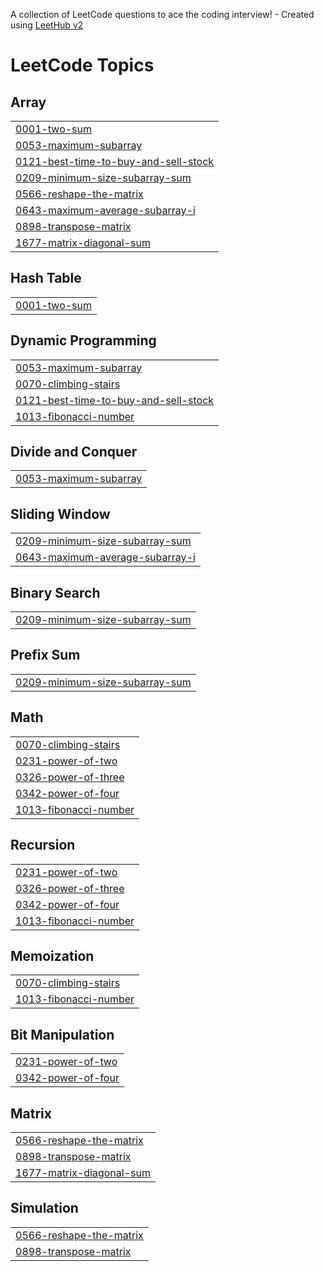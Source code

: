 A collection of LeetCode questions to ace the coding interview! - Created using [LeetHub v2](https://github.com/arunbhardwaj/LeetHub-2.0)
<!---LeetCode Topics Start-->
# LeetCode Topics
## Array
|  |
| ------- |
| [0001-two-sum](https://github.com/harsh308050/LeetCode/tree/master/0001-two-sum) |
| [0053-maximum-subarray](https://github.com/harsh308050/LeetCode/tree/master/0053-maximum-subarray) |
| [0121-best-time-to-buy-and-sell-stock](https://github.com/harsh308050/LeetCode/tree/master/0121-best-time-to-buy-and-sell-stock) |
| [0209-minimum-size-subarray-sum](https://github.com/harsh308050/LeetCode/tree/master/0209-minimum-size-subarray-sum) |
| [0566-reshape-the-matrix](https://github.com/harsh308050/LeetCode/tree/master/0566-reshape-the-matrix) |
| [0643-maximum-average-subarray-i](https://github.com/harsh308050/LeetCode/tree/master/0643-maximum-average-subarray-i) |
| [0898-transpose-matrix](https://github.com/harsh308050/LeetCode/tree/master/0898-transpose-matrix) |
| [1677-matrix-diagonal-sum](https://github.com/harsh308050/LeetCode/tree/master/1677-matrix-diagonal-sum) |
## Hash Table
|  |
| ------- |
| [0001-two-sum](https://github.com/harsh308050/LeetCode/tree/master/0001-two-sum) |
## Dynamic Programming
|  |
| ------- |
| [0053-maximum-subarray](https://github.com/harsh308050/LeetCode/tree/master/0053-maximum-subarray) |
| [0070-climbing-stairs](https://github.com/harsh308050/LeetCode/tree/master/0070-climbing-stairs) |
| [0121-best-time-to-buy-and-sell-stock](https://github.com/harsh308050/LeetCode/tree/master/0121-best-time-to-buy-and-sell-stock) |
| [1013-fibonacci-number](https://github.com/harsh308050/LeetCode/tree/master/1013-fibonacci-number) |
## Divide and Conquer
|  |
| ------- |
| [0053-maximum-subarray](https://github.com/harsh308050/LeetCode/tree/master/0053-maximum-subarray) |
## Sliding Window
|  |
| ------- |
| [0209-minimum-size-subarray-sum](https://github.com/harsh308050/LeetCode/tree/master/0209-minimum-size-subarray-sum) |
| [0643-maximum-average-subarray-i](https://github.com/harsh308050/LeetCode/tree/master/0643-maximum-average-subarray-i) |
## Binary Search
|  |
| ------- |
| [0209-minimum-size-subarray-sum](https://github.com/harsh308050/LeetCode/tree/master/0209-minimum-size-subarray-sum) |
## Prefix Sum
|  |
| ------- |
| [0209-minimum-size-subarray-sum](https://github.com/harsh308050/LeetCode/tree/master/0209-minimum-size-subarray-sum) |
## Math
|  |
| ------- |
| [0070-climbing-stairs](https://github.com/harsh308050/LeetCode/tree/master/0070-climbing-stairs) |
| [0231-power-of-two](https://github.com/harsh308050/LeetCode/tree/master/0231-power-of-two) |
| [0326-power-of-three](https://github.com/harsh308050/LeetCode/tree/master/0326-power-of-three) |
| [0342-power-of-four](https://github.com/harsh308050/LeetCode/tree/master/0342-power-of-four) |
| [1013-fibonacci-number](https://github.com/harsh308050/LeetCode/tree/master/1013-fibonacci-number) |
## Recursion
|  |
| ------- |
| [0231-power-of-two](https://github.com/harsh308050/LeetCode/tree/master/0231-power-of-two) |
| [0326-power-of-three](https://github.com/harsh308050/LeetCode/tree/master/0326-power-of-three) |
| [0342-power-of-four](https://github.com/harsh308050/LeetCode/tree/master/0342-power-of-four) |
| [1013-fibonacci-number](https://github.com/harsh308050/LeetCode/tree/master/1013-fibonacci-number) |
## Memoization
|  |
| ------- |
| [0070-climbing-stairs](https://github.com/harsh308050/LeetCode/tree/master/0070-climbing-stairs) |
| [1013-fibonacci-number](https://github.com/harsh308050/LeetCode/tree/master/1013-fibonacci-number) |
## Bit Manipulation
|  |
| ------- |
| [0231-power-of-two](https://github.com/harsh308050/LeetCode/tree/master/0231-power-of-two) |
| [0342-power-of-four](https://github.com/harsh308050/LeetCode/tree/master/0342-power-of-four) |
## Matrix
|  |
| ------- |
| [0566-reshape-the-matrix](https://github.com/harsh308050/LeetCode/tree/master/0566-reshape-the-matrix) |
| [0898-transpose-matrix](https://github.com/harsh308050/LeetCode/tree/master/0898-transpose-matrix) |
| [1677-matrix-diagonal-sum](https://github.com/harsh308050/LeetCode/tree/master/1677-matrix-diagonal-sum) |
## Simulation
|  |
| ------- |
| [0566-reshape-the-matrix](https://github.com/harsh308050/LeetCode/tree/master/0566-reshape-the-matrix) |
| [0898-transpose-matrix](https://github.com/harsh308050/LeetCode/tree/master/0898-transpose-matrix) |
<!---LeetCode Topics End-->